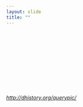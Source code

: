 ```yaml
---
layout: slide
title: ""
---
```


<section>
<iframe  class="stretch" frameborder="0" marginheight="0" marginwidth="0" data-src="http://dhistory.org/querypic/99/"></iframe>
<h6><a class="external" href="http://dhistory.org/querypic/">http://dhistory.org/querypic/</a></h6>
</section>

